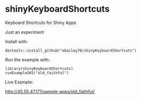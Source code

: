 # shinyKeyboardShortcuts
Keyboard Shortcuts for Shiny Apps

Just an experiment

Install with:

```
devtools::install_github("ebailey78/shinyKeyboardShortcuts")
```

Run the example with:
```
library(shinyKeyboardShortcuts)
runExampleSKS("old_faithful")
```

Live Example:

http://45.55.47.171/sample-apps/old_faithful/
